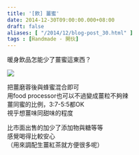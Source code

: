 ```yaml
---
title: '[飲] 薑蜜'
date: 2014-12-30T09:00:00.000+08:00
draft: false
aliases: [ "/2014/12/blog-post_30.html" ]
tags : [Ḧandmade - 開伙]
---
```


暖身飲品怎能少了薑蜜這東西？  

![](/images/gingerhoney.jpg)

把薑磨蓉後與蜂蜜混合即可  
用food processor也可以不過變成薑粒不夠辣  
薑同蜜的比例，3:7-5:5都OK  
視乎想薑味同甜味的程度  
  
比市面出售的加少了添加物與糖等等  
感覺喝得比較安心  
（用來調配生薑紅茶就方便很多呢）
